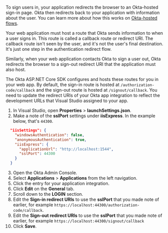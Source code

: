 To sign users in, your application redirects the browser to an Okta-hosted sign-in page. Okta then redirects back to your application with information about the user. You can learn more about how this works on [Okta-hosted flows](https://developer.okta.com/docs/concepts/okta-hosted-flows/).

Your web application must host a route that Okta sends information to when a user signs in. This route is called a callback route or redirect URI. The callback route isn't seen by the user, and it's not the user's final destination. It's just one step in the authentication redirect flow.

Similarly, when your web application contacts Okta to sign a user out, Okta redirects the browser to a sign-out redirect URI that the application must also host.

The Okta ASP.NET Core SDK configures and hosts these routes for you in your web app. By default, the sign-in route is hosted at `/authorization-code/callback` and the sign-out route is hosted at `/signout/callback`. You need to update the redirect URIs of your Okta app integration to reflect the development URLs that Visual Studio assigned to your app.

1. In Visual Studio, open **Properties** > **launchSettings.json**.
2. Make a note of the **sslPort** settings under **iisExpress**. In the example below, that's `44300`.

```json
  "iisSettings": {
    "windowsAuthentication": false,
    "anonymousAuthentication": true,
    "iisExpress": {
      "applicationUrl": "http://localhost:1544",
      "sslPort": 44300
    }
  }
```

3. Open the Okta Admin Console.
4. Select **Applications** > **Applications** from the left navigation.
5. Click the entry for your application integration.
6. Click **Edit** on the **General** tab.
7. Scroll down to the **LOGIN** section.
8. Edit the **Sign-in redirect URIs** to use the **sslPort** that you made note of earlier, for example `https://localhost:44300/authorization-code/callback`.
9. Edit the **Sign-out redirect URIs** to use the **sslPort** that you made note of earlier, for example `https://localhost:44300/signout/callback`
10. Click **Save**.
